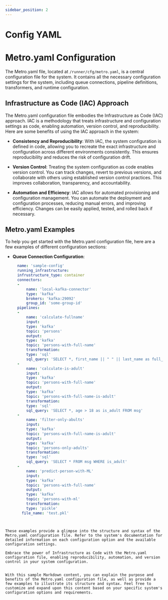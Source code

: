 ```yaml
---
sidebar_position: 2
---
```


# Config YAML

# Metro.yaml Configuration

The Metro.yaml file, located at `/runner/cfg/metro.yaml`, is a central configuration file for the system. It contains all the necessary configuration settings for the system, including queue connections, pipeline definitions, transformers, and runtime configuration.

## Infrastructure as Code (IAC) Approach

The Metro.yaml configuration file embodies the Infrastructure as Code (IAC) approach. IAC is a methodology that treats infrastructure and configuration settings as code, enabling automation, version control, and reproducibility. Here are some benefits of using the IAC approach in the system:

- **Consistency and Reproducibility**: With IAC, the system configuration is defined in code, allowing you to recreate the exact infrastructure and configuration across different environments consistently. This ensures reproducibility and reduces the risk of configuration drift.

- **Version Control**: Treating the system configuration as code enables version control. You can track changes, revert to previous versions, and collaborate with others using established version control practices. This improves collaboration, transparency, and accountability.

- **Automation and Efficiency**: IAC allows for automated provisioning and configuration management. You can automate the deployment and configuration processes, reducing manual errors, and improving efficiency. Changes can be easily applied, tested, and rolled back if necessary.

## Metro.yaml Examples

To help you get started with the Metro.yaml configuration file, here are a few examples of different configuration sections:

- **Queue Connection Configuration**:
  ```yaml
    name: 'sample-config'
    running_infrastructure:
    infrustructure_type: container
    connectors:
    -
        name: 'local-kafka-connector'
        type: 'kafka'
        brokers: 'kafka:29092'
        group_id: 'some-group-id'
    pipelines:
    -
        name: 'calculate-fullname'
        input:
        type: 'kafka'
        topic: 'persons'
        output:
        type: 'kafka'
        topic: 'persons-with-full-name'
        transformation:
        type: 'sql'
        sql_query: 'SELECT *, first_name || " " || last_name as full_name FROM msg'
    -
        name: 'calculate-is-adult'
        input:
        type: 'kafka'
        topic: 'persons-with-full-name'
        output:
        type: 'kafka'
        topic: 'persons-with-full-name-is-adult'
        transformation:
        type: 'sql'
        sql_query: 'SELECT *, age > 18 as is_adult FROM msg'
    -
        name: 'filter-only-abults'
        input:
        type: 'kafka'
        topic: 'persons-with-full-name-is-adult'
        output:
        type: 'kafka'
        topic: 'persons-only-adults'
        transformation:
        type: 'sql'
        sql_query: 'SELECT * FROM msg WHERE is_adult'
    -
        name: 'predict-person-with-ML'
        input:
        type: 'kafka'
        topic: 'persons-with-full-name'
        output:
        type: 'kafka'
        topic: 'persons-with-ml'
        transformation:
        type: 'pickle'
      file_name: 'test.pkl'
```


These examples provide a glimpse into the structure and syntax of the Metro.yaml configuration file. Refer to the system's documentation for detailed information on each configuration option and the available configuration settings.

Embrace the power of Infrastructure as Code with the Metro.yaml configuration file, enabling reproducibility, automation, and version control in your system configuration.


With this sample Markdown content, you can explain the purpose and benefits of the Metro.yaml configuration file, as well as provide a few examples to illustrate its structure and syntax. Feel free to customize and expand upon this content based on your specific system's configuration options and requirements.
